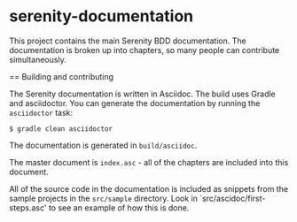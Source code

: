 serenity-documentation
======================

This project contains the main Serenity BDD documentation. The documentation is broken up into chapters, so many people can contribute simultaneously.

== Building and contributing

The Serenity documentation is written in Asciidoc. The build uses Gradle and asciidoctor. You can generate the documentation by running the `asciidoctor` task:

    $ gradle clean asciidoctor

The documentation is generated in `build/asciidoc`.

The master document is `index.asc` - all of the chapters are included into this document.

All of the source code in the documentation is included as snippets from the sample projects in the `src/sample` directory. Look in `src/ascidoc/first-steps.asc' to see an example of how this is done.
